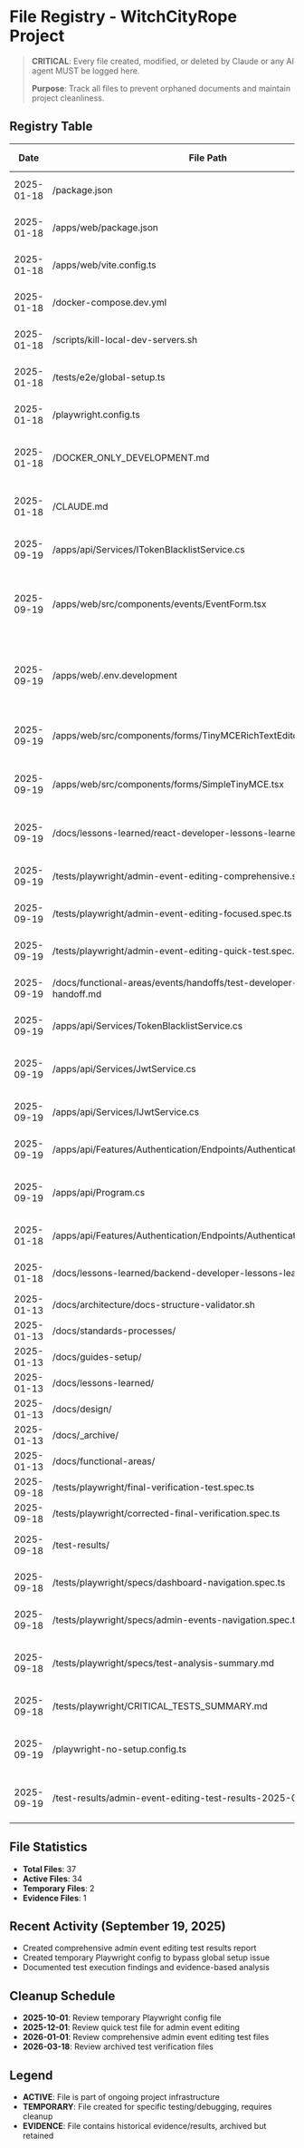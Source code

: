 # File Registry - WitchCityRope Project

> **CRITICAL**: Every file created, modified, or deleted by Claude or any AI agent MUST be logged here.
>
> **Purpose**: Track all files to prevent orphaned documents and maintain project cleanliness.

## Registry Table

| Date | File Path | Action | Purpose | Session/Task | Status | Cleanup Date |
|------|-----------|--------|---------|--------------|--------|--------------|
| 2025-01-18 | /package.json | MODIFIED | Disabled npm run dev script to prevent local dev servers | Docker-only development fix | ACTIVE | Never |
| 2025-01-18 | /apps/web/package.json | MODIFIED | Disabled npm run dev script, added dev:docker-only script | Docker-only development fix | ACTIVE | Never |
| 2025-01-18 | /apps/web/vite.config.ts | MODIFIED | Set strictPort: true to enforce port 5173 | Docker-only development fix | ACTIVE | Never |
| 2025-01-18 | /docker-compose.dev.yml | MODIFIED | Updated command to use dev:docker-only script | Docker-only development fix | ACTIVE | Never |
| 2025-01-18 | /scripts/kill-local-dev-servers.sh | CREATED | Script to kill local Node/npm processes that conflict with Docker | Docker-only development fix | ACTIVE | Never |
| 2025-01-18 | /tests/e2e/global-setup.ts | MODIFIED | Enhanced to detect and prevent local dev server conflicts | Docker-only development fix | ACTIVE | Never |
| 2025-01-18 | /playwright.config.ts | MODIFIED | Added Docker-only enforcement comments | Docker-only development fix | ACTIVE | Never |
| 2025-01-18 | /DOCKER_ONLY_DEVELOPMENT.md | CREATED | Comprehensive documentation of Docker-only development approach | Docker-only development fix | ACTIVE | Never |
| 2025-01-18 | /CLAUDE.md | MODIFIED | Updated to reference Docker-only development and renumbered sections | Docker-only development fix | ACTIVE | Never |
| 2025-09-19 | /apps/api/Services/ITokenBlacklistService.cs | CREATED | Interface for JWT token blacklisting to fix logout security vulnerability | Backend Developer - Logout Fix | ACTIVE | N/A |
| 2025-09-19 | /apps/web/src/components/events/EventForm.tsx | MODIFIED | Implemented environment-aware TinyMCE with Textarea fallback to prevent API usage costs in development | React Developer - TinyMCE Cost Control | ACTIVE | N/A |
| 2025-09-19 | /apps/web/.env.development | MODIFIED | Removed/commented out VITE_TINYMCE_API_KEY to disable TinyMCE in development environment | React Developer - TinyMCE Cost Control | ACTIVE | N/A |
| 2025-09-19 | /apps/web/src/components/forms/TinyMCERichTextEditor.tsx | MODIFIED | Updated to use environment variable and fallback to Textarea when no API key | React Developer - TinyMCE Cost Control | ACTIVE | N/A |
| 2025-09-19 | /apps/web/src/components/forms/SimpleTinyMCE.tsx | MODIFIED | Removed hardcoded API key and implemented environment-aware fallback | React Developer - TinyMCE Cost Control | ACTIVE | N/A |
| 2025-09-19 | /docs/lessons-learned/react-developer-lessons-learned.md | MODIFIED | Added critical TinyMCE development cost prevention pattern | React Developer - TinyMCE Cost Control | ACTIVE | N/A |
| 2025-09-19 | /tests/playwright/admin-event-editing-comprehensive.spec.ts | CREATED | Comprehensive E2E test suite for admin event editing critical issues | Test Developer - Admin Event E2E | ACTIVE | 2026-01-01 |
| 2025-09-19 | /tests/playwright/admin-event-editing-focused.spec.ts | CREATED | Streamlined E2E test for 4 critical admin event editing issues | Test Developer - Admin Event E2E | ACTIVE | 2026-01-01 |
| 2025-09-19 | /tests/playwright/admin-event-editing-quick-test.spec.ts | CREATED | Quick validation test for admin event editing infrastructure | Test Developer - Admin Event E2E | TEMPORARY | 2025-12-01 |
| 2025-09-19 | /docs/functional-areas/events/handoffs/test-developer-2025-09-19-handoff.md | CREATED | Handoff document for admin event editing E2E test results and findings | Test Developer - Admin Event E2E | ACTIVE | N/A |
| 2025-09-19 | /apps/api/Services/TokenBlacklistService.cs | CREATED | In-memory token blacklist implementation for logout security | Backend Developer - Logout Fix | ACTIVE | N/A |
| 2025-09-19 | /apps/api/Services/JwtService.cs | MODIFIED | Added blacklist checking to ValidateToken method and ExtractJti method | Backend Developer - Logout Fix | ACTIVE | N/A |
| 2025-09-19 | /apps/api/Services/IJwtService.cs | MODIFIED | Added ExtractJti method to interface for token blacklisting | Backend Developer - Logout Fix | ACTIVE | N/A |
| 2025-09-19 | /apps/api/Features/Authentication/Endpoints/AuthenticationEndpoints.cs | MODIFIED | Enhanced logout endpoint to blacklist tokens server-side | Backend Developer - Logout Fix | ACTIVE | N/A |
| 2025-09-19 | /apps/api/Program.cs | MODIFIED | Registered ITokenBlacklistService as singleton in DI container | Backend Developer - Logout Fix | ACTIVE | N/A |
| 2025-01-18 | /apps/api/Features/Authentication/Endpoints/AuthenticationEndpoints.cs | MODIFIED | Fixed httpOnly cookie deletion for logout functionality | Backend authentication fix | ACTIVE | - |
| 2025-01-18 | /docs/lessons-learned/backend-developer-lessons-learned.md | MODIFIED | Documented cookie deletion fix and prevention strategies | Knowledge capture | ACTIVE | - |
| 2025-01-13 | /docs/architecture/docs-structure-validator.sh | CREATED | Documentation structure validation | Architecture setup | ACTIVE | - |
| 2025-01-13 | /docs/standards-processes/ | CREATED | Project standards and processes directory | Documentation organization | ACTIVE | - |
| 2025-01-13 | /docs/guides-setup/ | CREATED | Setup and operational guides directory | Documentation organization | ACTIVE | - |
| 2025-01-13 | /docs/lessons-learned/ | CREATED | Lessons learned from all agents | Knowledge management | ACTIVE | - |
| 2025-01-13 | /docs/design/ | CREATED | Design documents and wireframes | Design documentation | ACTIVE | - |
| 2025-01-13 | /docs/_archive/ | CREATED | Archived and outdated documentation | Archive management | ACTIVE | - |
| 2025-01-13 | /docs/functional-areas/ | CREATED | Feature-specific documentation | Feature organization | ACTIVE | - |
| 2025-09-18 | /tests/playwright/final-verification-test.spec.ts | CREATED | E2E test for login and dashboard verification | Final testing verification | EVIDENCE | 2026-03-18 |
| 2025-09-18 | /tests/playwright/corrected-final-verification.spec.ts | CREATED | Corrected E2E test with proper selectors | Final testing verification | EVIDENCE | 2026-03-18 |
| 2025-09-18 | /test-results/ | CREATED | Directory for test execution artifacts | Testing evidence collection | EVIDENCE | 2026-03-18 |
| 2025-09-18 | /tests/playwright/specs/dashboard-navigation.spec.ts | CREATED | Critical E2E tests for dashboard navigation bug prevention | Navigation bug prevention | ACTIVE | - |
| 2025-09-18 | /tests/playwright/specs/admin-events-navigation.spec.ts | CREATED | Critical E2E tests for admin events navigation bug prevention | Navigation bug prevention | ACTIVE | - |
| 2025-09-18 | /tests/playwright/specs/test-analysis-summary.md | CREATED | Analysis and documentation of navigation bug prevention patterns | Testing documentation | ACTIVE | - |
| 2025-09-18 | /tests/playwright/CRITICAL_TESTS_SUMMARY.md | CREATED | Summary of critical E2E tests for navigation bug prevention | Testing documentation | ACTIVE | - |
| 2025-09-19 | /playwright-no-setup.config.ts | CREATED | Temporary Playwright config to bypass global setup false positive detection | Test Executor - Admin Event Testing | TEMPORARY | 2025-10-01 |
| 2025-09-19 | /test-results/admin-event-editing-test-results-2025-09-19.md | CREATED | Comprehensive test results report for admin event editing functionality | Test Executor - Admin Event Testing | ACTIVE | N/A |

## File Statistics
- **Total Files**: 37
- **Active Files**: 34
- **Temporary Files**: 2
- **Evidence Files**: 1

## Recent Activity (September 19, 2025)
- Created comprehensive admin event editing test results report
- Created temporary Playwright config to bypass global setup issue
- Documented test execution findings and evidence-based analysis

## Cleanup Schedule
- **2025-10-01**: Review temporary Playwright config file
- **2025-12-01**: Review quick test file for admin event editing
- **2026-01-01**: Review comprehensive admin event editing test files
- **2026-03-18**: Review archived test verification files

## Legend
- **ACTIVE**: File is part of ongoing project infrastructure
- **TEMPORARY**: File created for specific testing/debugging, requires cleanup
- **EVIDENCE**: File contains historical evidence/results, archived but retained